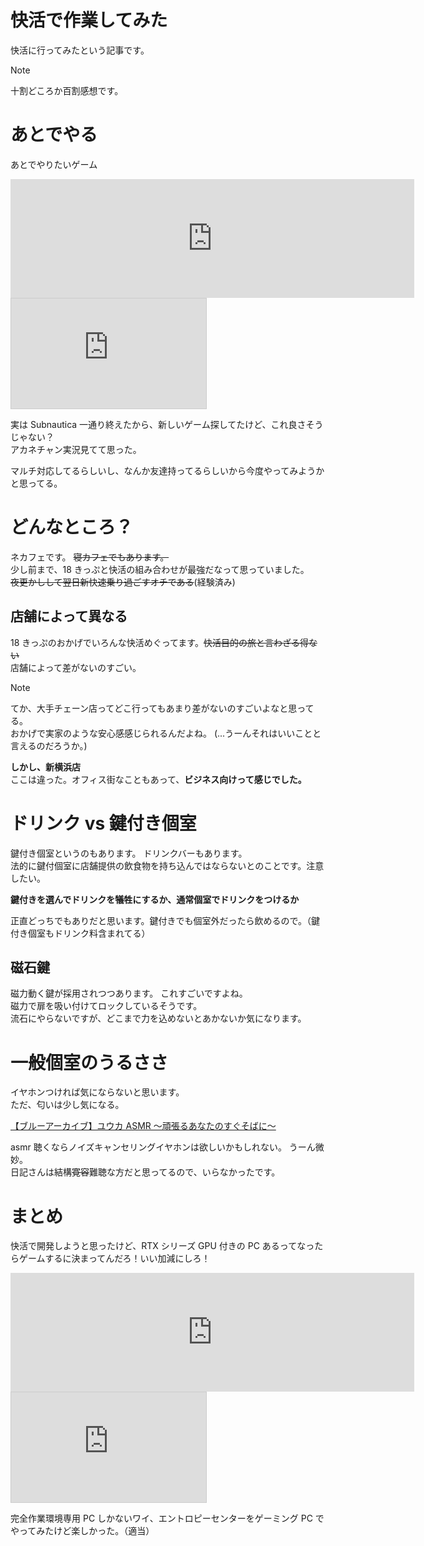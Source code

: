 # 快活で作業してみた

快活に行ってみたという記事です。

> [!NOTE]  
> 十割どころか百割感想です。

# あとでやる

あとでやりたいゲーム

<iframe src="https://store.steampowered.com/widget/1284190/" frameborder="0" width="646" height="190"></iframe>
<iframe width="312" height="176" src="https://ext.nicovideo.jp/thumb/sm43241674" scrolling="no" style="border:solid 1px #ccc;" frameborder="0"><a href="https://www.nicovideo.jp/watch/sm43241674">琴葉茜のワンオペ惑星開発テラフォーミング #1【The Planet Crafter】</a></iframe>

実は Subnautica 一通り終えたから、新しいゲーム探してたけど、これ良さそうじゃない？  
アカネチャン実況見てて思った。

マルチ対応してるらしいし、なんか友達持ってるらしいから今度やってみようかと思ってる。

# どんなところ？

ネカフェです。 ~~寝カフェでもあります。~~  
少し前まで、18 きっぷと快活の組み合わせが最強だなって思っていました。  
~~夜更かしして翌日新快速乗り過ごすオチである~~(経験済み)

## 店舗によって異なる

18 きっぷのおかげでいろんな快活めぐってます。~~快活目的の旅と言わざる得ない~~  
店舗によって差がないのすごい。

> [!NOTE]  
> てか、大手チェーン店ってどこ行ってもあまり差がないのすごいよなと思ってる。  
> おかげで実家のような安心感感じられるんだよね。 (...うーんそれはいいことと言えるのだろうか。)

**しかし、新横浜店**  
ここは違った。オフィス街なこともあって、**ビジネス向けって感じでした。**

# ドリンク vs 鍵付き個室

鍵付き個室というのもあります。 ドリンクバーもあります。  
法的に鍵付個室に店舗提供の飲食物を持ち込んではならないとのことです。注意したい。

**鍵付きを選んでドリンクを犠牲にするか、通常個室でドリンクをつけるか**

正直どっちでもありだと思います。鍵付きでも個室外だったら飲めるので。（鍵付き個室もドリンク料含まれてる）

## 磁石鍵

磁力動く鍵が採用されつつあります。 これすごいですよね。  
磁力で扉を吸い付けてロックしているそうです。  
流石にやらないですが、どこまで力を込めないとあかないか気になります。

# 一般個室のうるささ

イヤホンつければ気にならないと思います。  
ただ、匂いは少し気になる。

[【ブルーアーカイブ】ユウカ ASMR ～頑張るあなたのすぐそばに～](https://www.dlsite.com/home/work/=/product_id/RJ403038.html)

asmr 聴くならノイズキャンセリングイヤホンは欲しいかもしれない。 うーん微妙。  
日記さんは結構~~寛容~~難聴な方だと思ってるので、いらなかったです。

# まとめ

快活で開発しようと思ったけど、RTX シリーズ GPU 付きの PC あるってなったらゲームするに決まってんだろ！いい加減にしろ！

<iframe src="https://store.steampowered.com/widget/1730590/" frameborder="0" width="646" height="190"></iframe>
<iframe width="312" height="176" src="https://ext.nicovideo.jp/thumb/sm41906179" scrolling="no" style="border:solid 1px #ccc;" frameborder="0"><a href="https://www.nicovideo.jp/watch/sm41906179">小春六花は時間を操作する　Chapter01【The Entropy Centre】</a></iframe>

完全作業環境専用 PC しかないワイ、エントロピーセンターをゲーミング PC でやってみたけど楽しかった。（適当）
